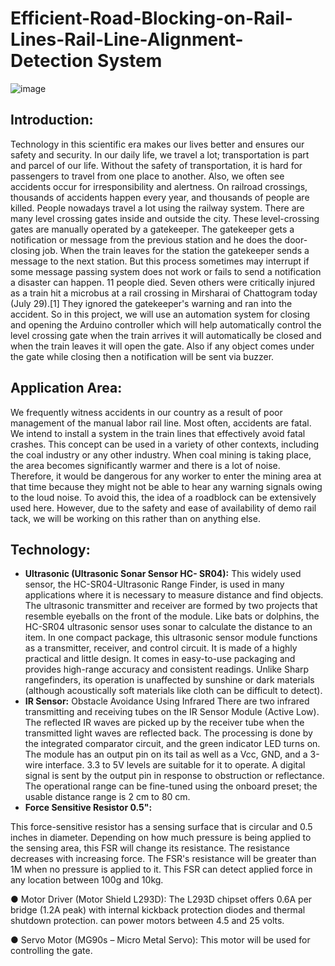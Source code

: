 # Efficient-Road-Blocking-on-Rail-Lines-Rail-Line-Alignment-Detection System

![image](https://user-images.githubusercontent.com/68026627/210097785-8d342a18-4949-492b-924f-633ccd5fecdf.png)


**Introduction:**
-----------------
  Technology in this scientific era makes our lives better and ensures our safety and security. In our
  daily life, we travel a lot; transportation is part and parcel of our life. Without the safety of
  transportation, it is hard for passengers to travel from one place to another. Also, we often see
  accidents occur for irresponsibility and alertness. On railroad crossings, thousands of accidents
  happen every year, and thousands of people are killed.
  People nowadays travel a lot using the railway system. There are many level crossing gates
  inside and outside the city. These level-crossing gates are manually operated by a gatekeeper.
  The gatekeeper gets a notification or message from the previous station and he does the
  door-closing job. When the train leaves for the station the gatekeeper sends a message to the next
  station. But this process sometimes may interrupt if some message passing system does not work
  or fails to send a notification a disaster can happen.
  11 people died. Seven others were critically injured as a train hit a microbus at a rail crossing in
  Mirsharai of Chattogram today (July 29).[1] They ignored the gatekeeper's warning and ran into
  the accident.
  So in this project, we will use an automation system for closing and opening the Arduino
  controller which will help automatically control the level crossing gate when the train arrives it
  will automatically be closed and when the train leaves it will open the gate. Also if any object
  comes under the gate while closing then a notification will be sent via buzzer.

**Application Area:**
----------------------
We frequently witness accidents in our country as a result of poor management of the manual
labor rail line. Most often, accidents are fatal. We intend to install a system in the train lines that
effectively avoid fatal crashes. This concept can be used in a variety of other contexts, including
the coal industry or any other industry. When coal mining is taking place, the area becomes
significantly warmer and there is a lot of noise. Therefore, it would be dangerous for any worker
to enter the mining area at that time because they might not be able to hear any warning signals
owing to the loud noise. To avoid this, the idea of a roadblock can be extensively used here.
However, due to the safety and ease of availability of demo rail tack, we will be working on this
rather than on anything else.


**Technology:**
---------------
  - **Ultrasonic (Ultrasonic Sonar Sensor HC- SR04):**
    This widely used sensor, the HC-SR04-Ultrasonic Range Finder, is used in many
    applications where it is necessary to measure distance and find objects.
    The ultrasonic transmitter and receiver are formed by two projects that resemble eyeballs
    on the front of the module. Like bats or dolphins, the HC-SR04 ultrasonic sensor uses
    sonar to calculate the distance to an item.
    In one compact package, this ultrasonic sensor module functions as a transmitter,
    receiver, and control circuit. It is made of a highly practical and little design. It comes in
    easy-to-use packaging and provides high-range accuracy and consistent readings. Unlike
    Sharp rangefinders, its operation is unaffected by sunshine or dark materials (although
    acoustically soft materials like cloth can be difficult to detect).
  - **IR Sensor:**
    Obstacle Avoidance Using Infrared There are two infrared transmitting and receiving
    tubes on the IR Sensor Module (Active Low). The reflected IR waves are picked up by
    the receiver tube when the transmitted light waves are reflected back. The processing is
    done by the integrated comparator circuit, and the green indicator LED turns on.
    The module has an output pin on its tail as well as a Vcc, GND, and a 3-wire interface.
    3.3 to 5V levels are suitable for it to operate. A digital signal is sent by the output pin in
    response to obstruction or reflectance. The operational range can be fine-tuned using the
    onboard preset; the usable distance range is 2 cm to 80 cm.
  - **Force Sensitive Resistor 0.5":**

  This force-sensitive resistor has a sensing surface that is circular and 0.5 inches in
  diameter. Depending on how much pressure is being applied to the sensing area, this FSR
  will change its resistance.
  The resistance decreases with increasing force. The FSR's resistance will be greater than
  1M when no pressure is applied to it. This FSR can detect applied force in any location
  between 100g and 10kg.
  
  ● Motor Driver (Motor Shield L293D):
  The L293D chipset offers 0.6A per bridge (1.2A peak) with internal kickback protection
  diodes and thermal shutdown protection. can power motors between 4.5 and 25 volts.
  
  ● Servo Motor (MG90s – Micro Metal Servo):
  This motor will be used for controlling the gate.
